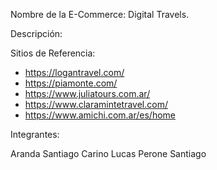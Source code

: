 Nombre de la E-Commerce: Digital Travels.

Descripción:

Sitios de Referencia:
- https://logantravel.com/
- https://piamonte.com/
- https://www.juliatours.com.ar/
- https://www.claramintetravel.com/
- https://www.amichi.com.ar/es/home

Integrantes:

Aranda Santiago
Carino Lucas
Perone Santiago
